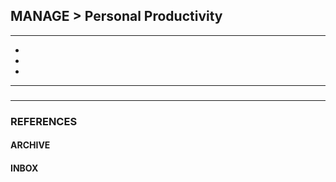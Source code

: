 ## MANAGE > Personal Productivity

<hr/>

- []()
- []()
- []()

<hr/>

###

###

<hr/>

### REFERENCES

#### ARCHIVE

#### INBOX
